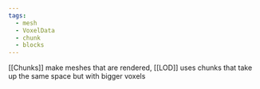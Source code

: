 ```yaml
---
tags:
  - mesh
  - VoxelData
  - chunk
  - blocks
---
```

[[Chunks]]  make meshes that are rendered, 
[[LOD]] uses chunks that take up the same space but with bigger voxels